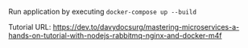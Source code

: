 Run application by executing `docker-compose up --build`

Tutorial URL: https://dev.to/davydocsurg/mastering-microservices-a-hands-on-tutorial-with-nodejs-rabbitmq-nginx-and-docker-m4f

